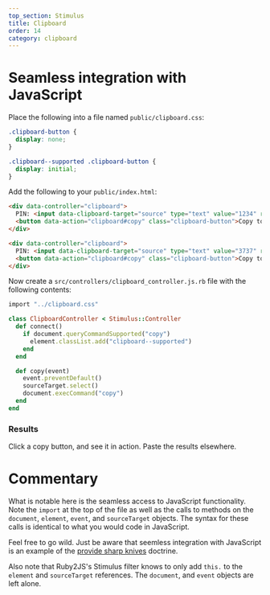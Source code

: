 ```yaml
---
top_section: Stimulus
title: Clipboard
order: 14
category: clipboard
---
```


# Seamless integration with JavaScript

Place the following into a file named `public/clipboard.css`:

```css
.clipboard-button {
  display: none;
}

.clipboard--supported .clipboard-button {
  display: initial;
}
```

Add the following to your `public/index.html`:

```html
<div data-controller="clipboard">
  PIN: <input data-clipboard-target="source" type="text" value="1234" readonly>
  <button data-action="clipboard#copy" class="clipboard-button">Copy to Clipboard</button>
</div>

<div data-controller="clipboard">
  PIN: <input data-clipboard-target="source" type="text" value="3737" readonly>
  <button data-action="clipboard#copy" class="clipboard-button">Copy to Clipboard</button>
</div>
```

Now create a `src/controllers/clipboard_controller.js.rb` file with the following
contents:

<div data-controller="combo" data-options='{
  "eslevel": 2022,
  "autoexports": "default",
  "filters": ["esm", "stimulus"]
}'></div>

```ruby
import "../clipboard.css"

class ClipboardController < Stimulus::Controller
  def connect()
    if document.queryCommandSupported("copy")
      element.classList.add("clipboard--supported")
    end
  end

  def copy(event)
    event.preventDefault()
    sourceTarget.select()
    document.execCommand("copy")
  end
end
```

### Results

<p data-controller="eval" data-html=".language-html" data-css=".language-css"></p>

Click a copy button, and see it in action.  Paste the results elsewhere.

# Commentary

What is notable here is the seamless access to JavaScript functionality.
Note the `import` at the top of the file as well as the calls to methods on the
`document`, `element`, `event`, and `sourceTarget` objects.  The syntax for
these calls is identical to what you would code in JavaScript.

Feel free to go wild.  Just be aware that seemless integration with JavaScript
is an example of the [provide sharp
knives](https://rubyonrails.org/doctrine/#provide-sharp-knives) doctrine.

Also note that Ruby2JS's Stimulus
filter knows to only add `this.` to the `element` and `sourceTarget`
references.  The `document`, and `event` objects are left alone.
